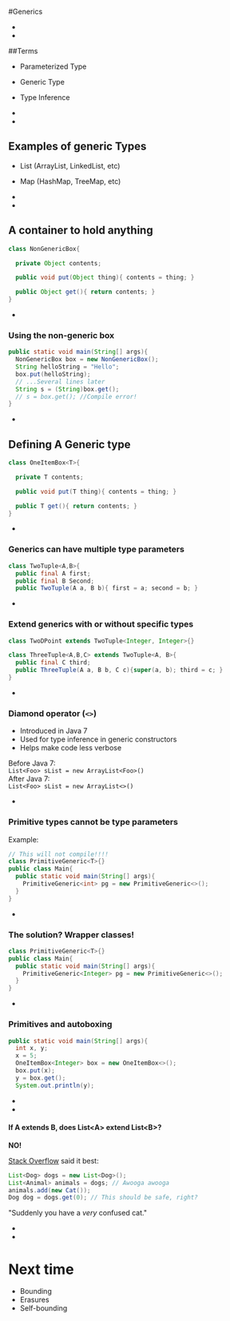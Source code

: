 #Generics

-
-
##Terms

- Parameterized Type
- Generic Type
- Type Inference


-
-
## Examples of generic Types

- List (ArrayList, LinkedList, etc)
- Map (HashMap, TreeMap, etc)


-
-
## A container to hold anything

```Java
class NonGenericBox{

  private Object contents;

  public void put(Object thing){ contents = thing; }

  public Object get(){ return contents; }
}
```

-
### Using the non-generic box

```Java
public static void main(String[] args){
  NonGenericBox box = new NonGenericBox();
  String helloString = "Hello";
  box.put(helloString);
  // ...Several lines later
  String s = (String)box.get();
  // s = box.get(); //Compile error!
}
```

-
## Defining A Generic type

```Java
class OneItemBox<T>{

  private T contents;

  public void put(T thing){ contents = thing; }

  public T get(){ return contents; }
}
```

-
### Generics can have multiple type parameters

```Java
class TwoTuple<A,B>{
  public final A first;
  public final B Second;
  public TwoTuple(A a, B b){ first = a; second = b; }
```

-
### Extend generics with or without specific types

```Java
class TwoDPoint extends TwoTuple<Integer, Integer>{}
```

```Java
class ThreeTuple<A,B,C> extends TwoTuple<A, B>{
  public final C third;
  public ThreeTuple(A a, B b, C c){super(a, b); third = c; }
}
```

-
### Diamond operator (`<>`)

- Introduced in Java 7
- Used for type inference in generic constructors
- Helps make code less verbose

Before Java 7:  
`List<Foo> sList = new ArrayList<Foo>()`  
After Java 7:  
`List<Foo> sList = new ArrayList<>()`

-
### Primitive types cannot be type parameters

Example:

```Java
// This will not compile!!!!
class PrimitiveGeneric<T>{}
public class Main{
  public static void main(String[] args){
    PrimitiveGeneric<int> pg = new PrimitiveGeneric<>();
  }
}
```

-
### The solution? Wrapper classes!

```Java
class PrimitiveGeneric<T>{}
public class Main{
  public static void main(String[] args){
    PrimitiveGeneric<Integer> pg = new PrimitiveGeneric<>();
  }
}
```

-
### Primitives and autoboxing

```Java
public static void main(String[] args){
  int x, y;
  x = 5;
  OneItemBox<Integer> box = new OneItemBox<>();
  box.put(x);
  y = box.get();
  System.out.println(y);
```

-
-
#### If A extends B, does List&lt;A&gt; extend List&lt;B&gt;?

**NO!**

[Stack Overflow](http://stackoverflow.com/a/2745301/3444548) said it best:

```Java
List<Dog> dogs = new List<Dog>();
List<Animal> animals = dogs; // Awooga awooga
animals.add(new Cat());
Dog dog = dogs.get(0); // This should be safe, right?
```

"Suddenly you have a *very* confused cat."


-
-
# Next time

- Bounding
- Erasures
- Self-bounding

